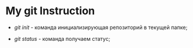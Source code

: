 # My git Instruction

* *git init* - команда инициализирующая репозиторий в текущей папке;

* *git status* - команда получаем статус;
 